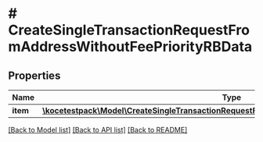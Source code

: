# # CreateSingleTransactionRequestFromAddressWithoutFeePriorityRBData

## Properties

Name | Type | Description | Notes
------------ | ------------- | ------------- | -------------
**item** | [**\kocetestpack\Model\CreateSingleTransactionRequestFromAddressWithoutFeePriorityRBDataItem**](CreateSingleTransactionRequestFromAddressWithoutFeePriorityRBDataItem.md) |  |

[[Back to Model list]](../../README.md#models) [[Back to API list]](../../README.md#endpoints) [[Back to README]](../../README.md)
